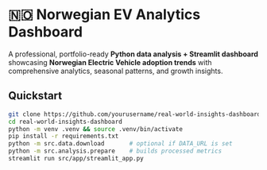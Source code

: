 # 🇳🇴 Norwegian EV Analytics Dashboard

A professional, portfolio-ready **Python data analysis + Streamlit dashboard** showcasing **Norwegian Electric Vehicle adoption trends** with comprehensive analytics, seasonal patterns, and growth insights.

## Quickstart
```bash
git clone https://github.com/yourusername/real-world-insights-dashboard.git
cd real-world-insights-dashboard
python -m venv .venv && source .venv/bin/activate
pip install -r requirements.txt
python -m src.data.download       # optional if DATA_URL is set
python -m src.analysis.prepare    # builds processed metrics
streamlit run src/app/streamlit_app.py
```